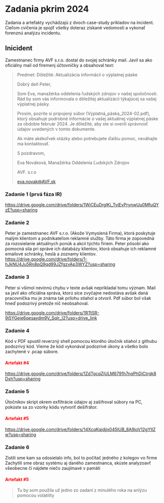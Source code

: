 # Zadania pkrim 2024

Zadania a artefakty vychádzajú z dvoch case-study príkladov na incident. Cieľom cvičenia je spojiť
všetky doteraz získané vedomosti a vykonať forenznú analýzu incidentu.

## Inicident

Zamestnanec firmy AVF s.r.o. dostal do svojej schránky mail. Javil sa ako oficiálny mail od firemenj účtovníčky
a obsahoval text: 

>Predmet: Dôležité: Aktualizácia informácií o výplatnej páske
>
>Dobrý deň Peter,
>
>Som Eva, manažérka oddelenia ľudských zdrojov v našej spoločnosti. Rád by som vás informovala o dôležitej aktualizácii týkajúcej sa vašej výplatnej pásky.
>
>Prosím, pozrite si pripojený súbor (Výplatná_páska_2024-02.pdf), ktorý obsahuje podrobné informácie o vašej aktuálnej výplatnej páske za obdobie február 2024. Je dôležité, aby ste si overili správnosť údajov uvedených v tomto dokumente.
>
>Ak máte akékoľvek otázky alebo potrebujete ďalšiu pomoc, neváhajte ma kontaktovať.
>
>S pozdravom,
> 
>Eva Nováková, Manažérka Oddelenia Ľudských Zdrojov
> 
>AVF. s.r.o
> 
>eva.novak@AVF.sk

### Zadanie 1 (prvá fáza IR)

https://drive.google.com/drive/folders/1WjCEuDrglKi_TyjEvPrynwUu0MfuQYzE?usp=sharing


### Zadanie 2 

Peter je zamestnanec AVF s.r.o. (Akože Vymyslená Firma), ktorá poskytuje malým klientom a podnikateľom reklamné služby. Táto firma je zopovedná za rozosielanie
aktuálnych ponúk a akcií týchto firiem. Peter pôsobí ako pomocná sila pri správe ich databázy klientov, ktorá obsahuje ich reklamné emailové schránky, heslá a zoznamy klientov. 
https://drive.google.com/drive/folders/1-hJkNU4Ju5Rn8pQ9qd99JZfgzvAp3WYZ?usp=sharing


### Zadanie 3
Peter si všimol nevinnú chybu v texte avšak neprikladal tomu význam. Mail sa javil ako oficiálna správa, ktorú síce zvyčajne nedostáva
avšak daná pracovníčka mu je známa tak prílohu stiahol a otvoril. Pdf súbor bol však hneď podozrivý pretože nič neobsahoval.

https://drive.google.com/drive/folders/1RTtSR-9j5YGeie6qesaydm9V_SqIr_I2?usp=drive_link

### Zadanie 4
Kód v PDF spustil reverzný shell pomocou ktorého útočník stiahol z githubu podozrivý kód. Vieme že kód vykonával podozrivé úkony a všetko bolo zachytené v 
.pcap súbore.

#### <span style="color:red;">Artefakt #4</span>
https://drive.google.com/drive/folders/1ZdTgcqZjULM6791h7ngPhDiCtrgk8Dxh?usp=sharing

### Zadanie 5
Útočníkov skript okrem exfiltrácie údajov aj zašifroval súbory na PC, pokúste sa zo vzorky kódu vytvoriť dešifrátor.

#### <span style="color:red;">Artefakt #5</span>
https://drive.google.com/drive/folders/14XcqKqjdjjx045IUB_8A9joV12gYIIZw?usp=sharing


### Zadanie 6
Zistili sme kam sa odosielalo info, bol to počítač jedného z kolegov vo firme 
Zachytili sme obraz systému aj daného zamestnanca, skúste analyzoavť všeobecne či nájdete niečo zaujímavé v pamäti
#### <span style="color:red;">Artefakt #5</span>
> Tu by som použila už jedno zo zadaní z minulého roka na anlýzu pomocou volatility
> 
> 